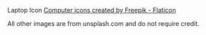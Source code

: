 Laptop Icon
<a href="https://www.flaticon.com/free-icons/computer" title="computer icons">Computer icons created by Freepik - Flaticon</a>

All other images are from unsplash.com and do not require credit.
